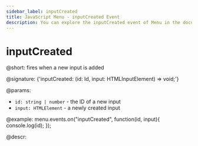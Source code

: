 ```yaml
---
sidebar_label: inputCreated
title: JavaScript Menu - inputCreated Event 
description: You can explore the inputCreated event of Menu in the documentation of the DHTMLX JavaScript UI library. Browse developer guides and API reference, try out code examples and live demos, and download a free 30-day evaluation version of DHTMLX Suite.
---
```


# inputCreated

@short: fires when a new input is added

@signature: {'inputCreated: (id: Id, input: HTMLInputElement) => void;'}

@params:
- `id: string | number` - the ID of a new input
- `input: HTMLElement` - a newly created input

@example:
menu.events.on("inputCreated", function(id, input){
    console.log(id);
});

@descr:

